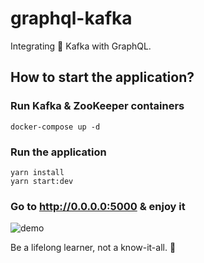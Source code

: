 # graphql-kafka

Integrating 💩 Kafka with GraphQL.

## How to start the application?

### Run Kafka & ZooKeeper containers

```shell
docker-compose up -d
```

### Run the application

```shell
yarn install
yarn start:dev
```

### Go to http://0.0.0.0:5000 & enjoy it

![demo](./images/demo.gif)

<!-- INSPIRATIONAL_QUOTE_START -->
Be a lifelong learner, not a know-it-all.
🦖
<!-- INSPIRATIONAL_QUOTE_END -->
